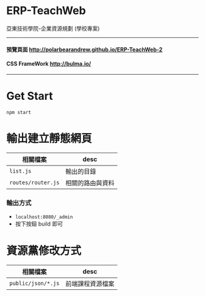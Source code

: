 # ERP-TeachWeb
亞東技術學院-企業資源規劃 (學校專案)

******************

#### 預覽頁面 http://polarbearandrew.github.io/ERP-TeachWeb-2

#### CSS FrameWork http://bulma.io/

******************

# Get Start

```
npm start
```

# 輸出建立靜態網頁

相關檔案 | desc
---- | ----
`list.js` | 輸出的目錄
`routes/router.js` | 相關的路由與資料

### 輸出方式

* `localhost:8080/_admin`
* 按下按鈕 build 即可

# 資源黨修改方式

相關檔案 | desc
---- | ----
`public/json/*.js` | 前端課程資源檔案
